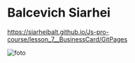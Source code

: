 # Balcevich Siarhei

https://siarheibalt.github.io/Js-pro-course/lesson_7__BusinessCard/GitPages

![foto](https://user-images.githubusercontent.com/75533283/116124214-acf1d080-a6cc-11eb-8e38-96bd0fd038ce.jpg)


